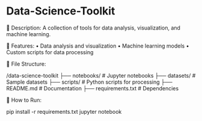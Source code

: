 # Data-Science-Toolkit

📌 Description:
A collection of tools for data analysis, visualization, and machine learning.

📜 Features:
	•	Data analysis and visualization
	•	Machine learning models
	•	Custom scripts for data processing

📂 File Structure:

/data-science-toolkit
 ├── notebooks/      # Jupyter notebooks
 ├── datasets/       # Sample datasets
 ├── scripts/        # Python scripts for processing
 ├── README.md       # Documentation
 ├── requirements.txt # Dependencies

🚀 How to Run:

pip install -r requirements.txt
jupyter notebook
